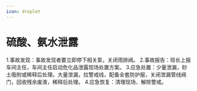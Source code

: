 ```yaml
---
icon: droplet
---
```


# 硫酸、氨水泄露
1.事故发现：事故发现者要立即停下相关泵，关闭雨排阀。
2.事故报告：班长上报车间主任，车间主任启动危化品泄露现场处置方案。
3.应急处置：少量泄漏，砂土吸附或稀释后处理。大量泄漏，拉警戒线，配备全套防护服，关闭泄漏管线阀门，回收残余废液，稀释后处理。
4.应急恢复：清理现场、解除警戒。
